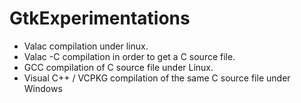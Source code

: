 # GtkExperimentations

- Valac compilation under linux.
- Valac -C compilation in order to get a C source file.
- GCC compilation of C source file under Linux.
- Visual C++ / VCPKG compilation  of the same C source file under Windows

